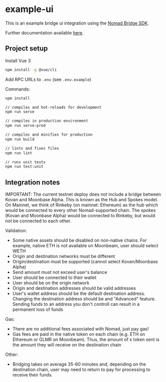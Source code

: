 # example-ui

This is an example bridge ui integration using the [Nomad Bridge SDK](https://www.npmjs.com/package/@nomad-xyz/sdk-bridge).

Further documentation available [here](https://docs.nomad.xyz/bridge).

## Project setup

Install Vue 3
```bash
npm install -g @vue/cli
```

Add RPC URLs to `.env` (see `.env.example`)

Commands:
```bash
npm install

// compiles and hot-reloads for development
npm run serve

// compiles in production environment
npm run serve-prod

// compiles and minifies for production
npm run build

// lints and fixes files
npm run lint

// runs unit tests
npm run test:unit
```

## Integration notes

IMPORTANT: The current testnet deploy does not include a bridge between Kovan and Moonbase Alpha. This is known as the Hub and Spokes model. On Mainnet, we think of Rinkeby (on mainnet: Ethereum) as the hub which would be connected to every other Nomad-supported chain. The spokes (Kovan and Moonbase Alpha) would be connected to Rinkeby, but would not be connected to each other.

Validation:
 - Some native assets should be disabled on non-native chains. For example, native ETH is not available on Moonbeam, user should select WETH
 - Origin and destination networks must be different
 - Origin/destination must be supported (cannot select Kovan/Moonbase Alpha)
 - Send amount must not exceed user's balance
 - User should be connected to their wallet
 - User should be on the origin network
 - Origin and destination addresses should be valid addresses
 - User's wallet address should be the default destination address. Changing the destination address should be and "Advanced" feature. Sending funds to an address you don't controll can result in a permanent loss of funds

Gas:
 - There are no additional fees associated with Nomad, just pay gas!
 - Gas fees are paid in the native token on each chain (e.g. ETH on Ethereum or GLMR on Moonbeam). Thus, the amount of x token sent is the amount they will receive on the destination chain

Other:
 - Bridging takes on average 35-60 minutes and, depending on the destination chain, user may need to return to pay for processing to receive their funds.
